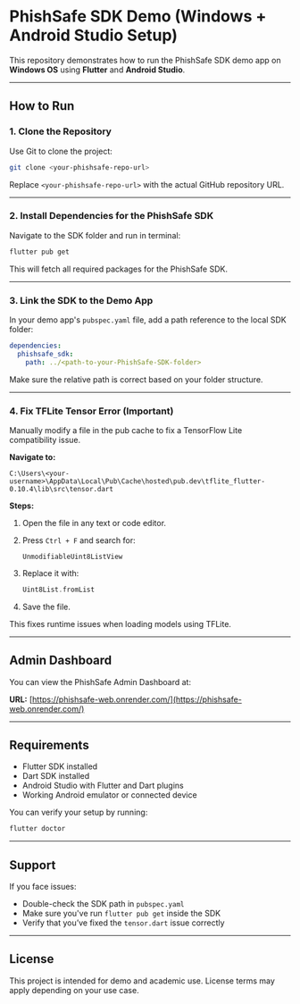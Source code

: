 # PhishSafe SDK Demo (Windows + Android Studio Setup)

This repository demonstrates how to run the PhishSafe SDK demo app on **Windows OS** using **Flutter** and **Android Studio**.

---

## How to Run

### 1. Clone the Repository

Use Git to clone the project:

```bash
git clone <your-phishsafe-repo-url>
```

Replace `<your-phishsafe-repo-url>` with the actual GitHub repository URL.

---

### 2. Install Dependencies for the PhishSafe SDK

Navigate to the SDK folder and run in terminal:

```bash
flutter pub get
```

This will fetch all required packages for the PhishSafe SDK.

---

### 3. Link the SDK to the Demo App

In your demo app's `pubspec.yaml` file, add a path reference to the local SDK folder:

```yaml
dependencies:
  phishsafe_sdk:
    path: ../<path-to-your-PhishSafe-SDK-folder>
```

Make sure the relative path is correct based on your folder structure.

---

### 4. Fix TFLite Tensor Error (Important)

Manually modify a file in the pub cache to fix a TensorFlow Lite compatibility issue.

**Navigate to:**

```
C:\Users\<your-username>\AppData\Local\Pub\Cache\hosted\pub.dev\tflite_flutter-0.10.4\lib\src\tensor.dart
```

**Steps:**

1. Open the file in any text or code editor.
2. Press `Ctrl + F` and search for:

   ```
   UnmodifiableUint8ListView
   ```

3. Replace it with:

   ```dart
   Uint8List.fromList
   ```

4. Save the file.

This fixes runtime issues when loading models using TFLite.

---

## Admin Dashboard

You can view the PhishSafe Admin Dashboard at:

**URL:** [https://phishsafe-web.onrender.com/](https://phishsafe-web.onrender.com/)

---

## Requirements

- Flutter SDK installed
- Dart SDK installed
- Android Studio with Flutter and Dart plugins
- Working Android emulator or connected device

You can verify your setup by running:

```bash
flutter doctor
```

---

## Support

If you face issues:

- Double-check the SDK path in `pubspec.yaml`
- Make sure you've run `flutter pub get` inside the SDK
- Verify that you’ve fixed the `tensor.dart` issue correctly

---

## License

This project is intended for demo and academic use. License terms may apply depending on your use case.

